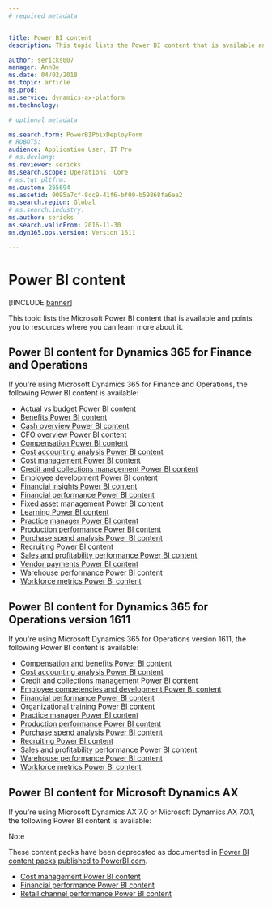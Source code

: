 ```yaml
---
# required metadata


title: Power BI content 
description: This topic lists the Power BI content that is available and points you to resources where you can learn more about it.

author: sericks007
manager: AnnBe
ms.date: 04/02/2018
ms.topic: article
ms.prod: 
ms.service: dynamics-ax-platform
ms.technology: 

# optional metadata

ms.search.form: PowerBIPbixDeployForm
# ROBOTS: 
audience: Application User, IT Pro
# ms.devlang: 
ms.reviewer: sericks
ms.search.scope: Operations, Core
# ms.tgt_pltfrm: 
ms.custom: 265694
ms.assetid: 0095a7cf-8cc9-41f6-bf00-b59868fa6ea2
ms.search.region: Global
# ms.search.industry: 
ms.author: sericks
ms.search.validFrom: 2016-11-30
ms.dyn365.ops.version: Version 1611

---
```


# Power BI content
[!INCLUDE [banner](../includes/banner.md)]

This topic lists the Microsoft Power BI content that is available and points you to resources where you can learn more about it.

## Power BI content for Dynamics 365 for Finance and Operations
If you're using Microsoft Dynamics 365 for Finance and Operations, the following Power BI content is available:

- [Actual vs budget Power BI content](ledger-budgets-power-bi.md)
- [Benefits Power BI content](benefits-power-bi.md)
- [Cash overview Power BI content](../../financials/cash-bank-management/Cash-Overview-Power-BI-content.md)
- [CFO overview Power BI content](CFO-power-bi.md)
- [Compensation Power BI content](compensation-power-bi.md)
- [Cost accounting analysis Power BI content](cost-accounting-analysis-content-pack.md) 
- [Cost management Power BI content](cost-management-content-pack.md)    
- [Credit and collections management Power BI content](../../financials/accounts-receivable/credit-collections-power-bi.md)
- [Employee development Power BI content](employee-development-PBI.md) 
- [Financial insights Power BI content](financial-insights.md)
- [Financial performance Power BI content](financial-performance-power-bi-content-pack.md)
- [Fixed asset management Power BI content](../../financials/fixed-assets/Fixed-asset-management-workspace.md)
- [Learning Power BI content](learning-power-bi.md)
- [Practice manager Power BI content](practice-manager-power-bi.md)
- [Production performance Power BI content](production-performance-power-bi.md)
- [Purchase spend analysis Power BI content](purchase-content-pack-for-power-bi.md) 
- [Recruiting Power BI content](recruiting-analysis-power-bi-content-pack.md) 
- [Sales and profitability performance Power BI content](sales-profitability-performance-content-pack.md)
- [Vendor payments Power BI content](../../financials/accounts-payable/Vendor-payments-workspace.md)
- [Warehouse performance Power BI content](warehouse-power-bi-content.md)
- [Workforce metrics Power BI content](workforce-analysis-power-bi-content-pack.md)  

## Power BI content for Dynamics 365 for Operations version 1611
If you're using Microsoft Dynamics 365 for Operations version 1611, the following Power BI content is available:

- [Compensation and benefits Power BI content](compensation-and-benefits-analysis-power-bi-content-pack.md)   
- [Cost accounting analysis Power BI content](cost-accounting-analysis-content-pack.md) 
- [Credit and collections management Power BI content](../../financials/accounts-receivable/credit-collections-power-bi.md)
- [Employee competencies and development Power BI content](employee-competencies-and-development-analysis-power-bi-content-pack.md) 
- [Financial performance Power BI content](financial-performance-power-bi-content-pack.md)
- [Organizational training Power BI content](organizational-training-analysis-power-bi-content-pack.md) 
- [Practice manager Power BI content](practice-manager-power-bi.md)
- [Production performance Power BI content](production-performance-power-bi.md)
- [Purchase spend analysis Power BI content](purchase-content-pack-for-power-bi.md) 
- [Recruiting Power BI content](recruiting-analysis-power-bi-content-pack.md) 
- [Sales and profitability performance Power BI content](sales-profitability-performance-content-pack.md)
- [Warehouse performance Power BI content](warehouse-power-bi-content.md)
- [Workforce metrics Power BI content](workforce-analysis-power-bi-content-pack.md)  

## Power BI content for Microsoft Dynamics AX
If you're using Microsoft Dynamics AX 7.0 or Microsoft Dynamics AX 7.0.1, the following Power BI content is available:

> [!Note]
> These content packs have been deprecated as documented in [Power BI content packs published to PowerBI.com](https://docs.microsoft.com/en-us/dynamics365/unified-operations/dev-itpro/migration-upgrade/deprecated-features#power-bi-content-packs-published-to-powerbicom).

- [Cost management Power BI content](cost-management-content-pack.md)    
- [Financial performance Power BI content](financial-performance-power-bi-content-pack.md)
- [Retail channel performance Power BI content](retail-channel-performance-dashboard-power-bi-data.md) 



